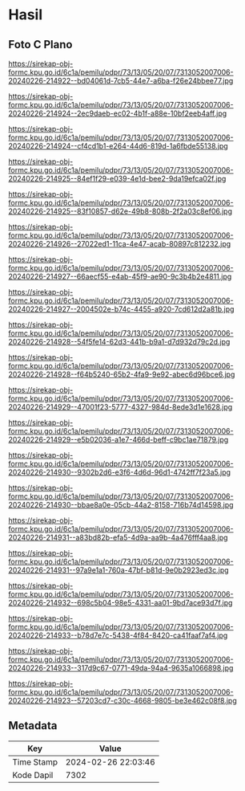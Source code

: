 # Hasil

## Foto C Plano

https://sirekap-obj-formc.kpu.go.id/6c1a/pemilu/pdpr/73/13/05/20/07/7313052007006-20240226-214922--bd04061d-7cb5-44e7-a6ba-f26e24bbee77.jpg

https://sirekap-obj-formc.kpu.go.id/6c1a/pemilu/pdpr/73/13/05/20/07/7313052007006-20240226-214924--2ec9daeb-ec02-4b1f-a88e-10bf2eeb4aff.jpg

https://sirekap-obj-formc.kpu.go.id/6c1a/pemilu/pdpr/73/13/05/20/07/7313052007006-20240226-214924--cf4cd1b1-e264-44d6-819d-1a6fbde55138.jpg

https://sirekap-obj-formc.kpu.go.id/6c1a/pemilu/pdpr/73/13/05/20/07/7313052007006-20240226-214925--84ef1f29-e039-4e1d-bee2-9da19efca02f.jpg

https://sirekap-obj-formc.kpu.go.id/6c1a/pemilu/pdpr/73/13/05/20/07/7313052007006-20240226-214925--83f10857-d62e-49b8-808b-2f2a03c8ef06.jpg

https://sirekap-obj-formc.kpu.go.id/6c1a/pemilu/pdpr/73/13/05/20/07/7313052007006-20240226-214926--27022ed1-11ca-4e47-acab-80897c812232.jpg

https://sirekap-obj-formc.kpu.go.id/6c1a/pemilu/pdpr/73/13/05/20/07/7313052007006-20240226-214927--66aecf55-e4ab-45f9-ae90-9c3b4b2e4811.jpg

https://sirekap-obj-formc.kpu.go.id/6c1a/pemilu/pdpr/73/13/05/20/07/7313052007006-20240226-214927--2004502e-b74c-4455-a920-7cd612d2a81b.jpg

https://sirekap-obj-formc.kpu.go.id/6c1a/pemilu/pdpr/73/13/05/20/07/7313052007006-20240226-214928--54f5fe14-62d3-441b-b9a1-d7d932d79c2d.jpg

https://sirekap-obj-formc.kpu.go.id/6c1a/pemilu/pdpr/73/13/05/20/07/7313052007006-20240226-214928--f64b5240-65b2-4fa9-9e92-abec6d96bce6.jpg

https://sirekap-obj-formc.kpu.go.id/6c1a/pemilu/pdpr/73/13/05/20/07/7313052007006-20240226-214929--47001f23-5777-4327-984d-8ede3d1e1628.jpg

https://sirekap-obj-formc.kpu.go.id/6c1a/pemilu/pdpr/73/13/05/20/07/7313052007006-20240226-214929--e5b02036-a1e7-466d-beff-c9bc1ae71879.jpg

https://sirekap-obj-formc.kpu.go.id/6c1a/pemilu/pdpr/73/13/05/20/07/7313052007006-20240226-214930--9302b2d6-e3f6-4d6d-96d1-4742ff7f23a5.jpg

https://sirekap-obj-formc.kpu.go.id/6c1a/pemilu/pdpr/73/13/05/20/07/7313052007006-20240226-214930--bbae8a0e-05cb-44a2-8158-716b74d14598.jpg

https://sirekap-obj-formc.kpu.go.id/6c1a/pemilu/pdpr/73/13/05/20/07/7313052007006-20240226-214931--a83bd82b-efa5-4d9a-aa9b-4a476fff4aa8.jpg

https://sirekap-obj-formc.kpu.go.id/6c1a/pemilu/pdpr/73/13/05/20/07/7313052007006-20240226-214931--97a9e1a1-760a-47bf-b81d-9e0b2923ed3c.jpg

https://sirekap-obj-formc.kpu.go.id/6c1a/pemilu/pdpr/73/13/05/20/07/7313052007006-20240226-214932--698c5b04-98e5-4331-aa01-9bd7ace93d7f.jpg

https://sirekap-obj-formc.kpu.go.id/6c1a/pemilu/pdpr/73/13/05/20/07/7313052007006-20240226-214933--b78d7e7c-5438-4f84-8420-ca41faaf7af4.jpg

https://sirekap-obj-formc.kpu.go.id/6c1a/pemilu/pdpr/73/13/05/20/07/7313052007006-20240226-214933--317d9c67-0771-49da-94a4-9635a1066898.jpg

https://sirekap-obj-formc.kpu.go.id/6c1a/pemilu/pdpr/73/13/05/20/07/7313052007006-20240226-214923--57203cd7-c30c-4668-9805-be3e462c08f8.jpg


## Metadata

| Key        | Value               |
| ---------- | ------------------- |
| Time Stamp | 2024-02-26 22:03:46 |
| Kode Dapil | 7302                |



